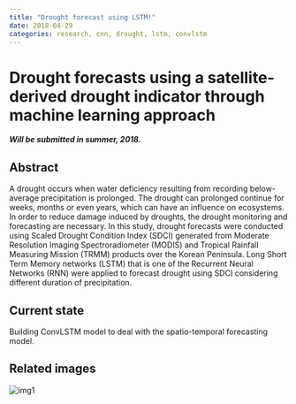 ```yaml
---
title: "Drought forecast using LSTM!"
date: 2018-04-29
categories: research, cnn, drought, lstm, convlstm
---
```

# Drought forecasts using a satellite-derived drought indicator through machine learning approach

***Will be submitted in summer, 2018.***

## Abstract

A drought occurs when water deficiency resulting from recording below-average precipitation is prolonged. The drought can prolonged continue for weeks, months or even years, which can have an influence on ecosystems. In order to reduce damage induced by droughts, the drought monitoring and forecasting are necessary. In this study, drought forecasts were conducted using Scaled Drought Condition Index (SDCI) generated from Moderate Resolution Imaging Spectroradiometer (MODIS) and Tropical Rainfall Measuring Mission (TRMM) products over the Korean Peninsula. Long Short Term Memory networks (LSTM) that is one of the Recurrent Neural Networks (RNN) were applied to forecast drought using SDCI considering different duration of precipitation.

## Current state
Building ConvLSTM model to deal with the spatio-temporal forecasting model.

## Related images
![img1](https://www.dropbox.com/s/tgtnmblxzv89klm/fig1.png?dl=0)
